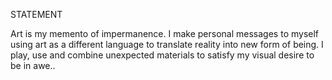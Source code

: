STATEMENT

Art is my memento of impermanence. I make personal messages to myself using art as a different language to translate reality into new form of being. I play, use and combine unexpected materials to satisfy my visual desire to be in awe..